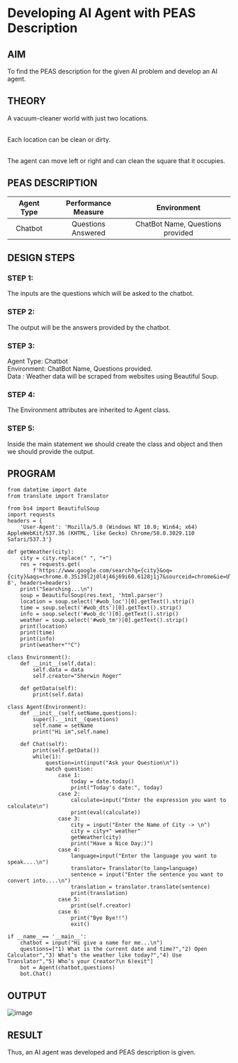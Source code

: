 # Developing AI Agent with PEAS Description

## AIM

To find the PEAS description for the given AI problem and develop an AI agent.

## THEORY
A vacuum-cleaner world with just two locations.

<br/>Each location can be clean or dirty.

<br/>The agent can move left or right and can clean the square that it occupies.

## PEAS DESCRIPTION
| Agent Type  | Performance Measure | Environment | 
| :-------------: | :-------------: | :-------------: |
| Chatbot  | Questions Answered  | ChatBot Name, Questions provided |

## DESIGN STEPS
### STEP 1:
The inputs are the questions which will be asked to the chatbot.
### STEP 2:
The output will be the answers provided by the chatbot.
### STEP 3: 
Agent Type: Chatbot
<br/>Environment: ChatBot Name, Questions provided.
<br/>Data : Weather data will be scraped from websites using Beautiful Soup.
### STEP 4:
The Environment attributes are inherited to Agent class.
### STEP 5:
Inside the main statement we should create the class and object and then we should provide the output.

## PROGRAM
```python3
from datetime import date
from translate import Translator

from bs4 import BeautifulSoup
import requests
headers = {
	'User-Agent': 'Mozilla/5.0 (Windows NT 10.0; Win64; x64) AppleWebKit/537.36 (KHTML, like Gecko) Chrome/58.0.3029.110 Safari/537.3'}

def getWeather(city):
	city = city.replace(" ", "+")
	res = requests.get(
		f'https://www.google.com/search?q={city}&oq={city}&aqs=chrome.0.35i39l2j0l4j46j69i60.6128j1j7&sourceid=chrome&ie=UTF-8', headers=headers)
	print("Searching...\n")
	soup = BeautifulSoup(res.text, 'html.parser')
	location = soup.select('#wob_loc')[0].getText().strip()
	time = soup.select('#wob_dts')[0].getText().strip()
	info = soup.select('#wob_dc')[0].getText().strip()
	weather = soup.select('#wob_tm')[0].getText().strip()
	print(location)
	print(time)
	print(info)
	print(weather+"°C")

class Environment():
    def __init__(self,data):
        self.data = data
        self.creator="Sherwin Roger"
      
    def getData(self):
        print(self.data)

class Agent(Environment):
    def __init__(self,setName,questions):
        super().__init__(questions)
        self.name = setName
        print("Hi im",self.name)

    def Chat(self):
        print(self.getData())
        while(1):
            question=int(input("Ask your Question\n"))
            match question:
                case 1:
                    today = date.today()
                    print("Today's date:", today)
                case 2:
                    calculate=input("Enter the expression you want to calculate\n")
                    print(eval(calculate))
                case 3:
                    city = input("Enter the Name of City -> \n")
                    city = city+" weather"
                    getWeather(city)
                    print("Have a Nice Day:)")
                case 4:
                    language=input("Enter the language you want to speak....\n")
                    translator= Translator(to_lang=language)
                    sentence = input("Enter the sentence you want to convert into....\n")
                    translation = translator.translate(sentence)
                    print(translation)
                case 5:
                    print(self.creator)
                case 6:
                    print("Bye Bye!!")
                    exit()

if __name__== '__main__':
    chatbot = input("Hi give a name for me...\n")
    questions=["1) What is the current date and time?","2) Open Calculator","3) What’s the weather like today?","4) Use Translator","5) Who’s your Creator?\n 6)exit"]
    bot = Agent(chatbot,questions)
    bot.Chat()
```

## OUTPUT

![image](https://user-images.githubusercontent.com/75235128/162250661-25eaa72b-b319-4d31-86dc-f3927eab895d.png)


## RESULT

Thus, an AI agent was developed and PEAS description is given. 
